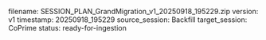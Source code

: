filename: SESSION_PLAN_GrandMigration_v1_20250918_195229.zip
version: v1
timestamp: 20250918_195229
source_session: Backfill
target_session: CoPrime
status: ready-for-ingestion
